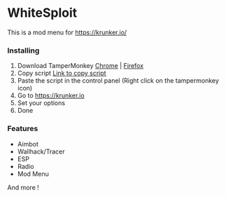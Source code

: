 # WhiteSploit
This is a mod menu for https://krunker.io/

### Installing 
1. Download TamperMonkey [Chrome](https://chrome.google.com/webstore/detail/tampermonkey/dhdgffkkebhmkfjojejmpbldmpobfkfo?hl=pl) | [Firefox](https://addons.mozilla.org/pl/firefox/addon/tampermonkey/)
2. Copy script [Link to copy script](https://raw.githubusercontent.com/Sn8ow/WhiteSploit/main/WhiteSploit1.0.txt)
3. Paste the script in the control panel (Right click on the tampermonkey icon)
4. Go to https://krunker.io
5. Set your options
6. Done

### Features
- Aimbot 
- Wallhack/Tracer
- ESP
- Radio
- Mod Menu

And more !
